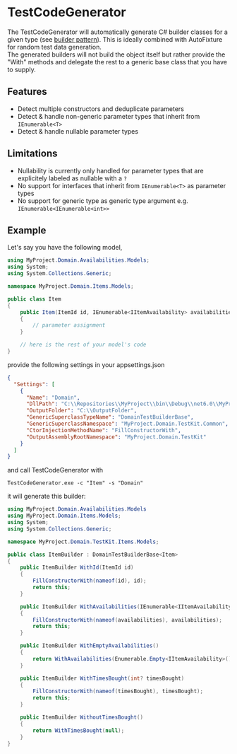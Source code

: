 # TestCodeGenerator
The TestCodeGenerator will automatically generate C# builder classes for a given type (see [builder pattern](https://refactoring.guru/design-patterns/builder)). This is ideally combined with AutoFixture for random test data generation.<br/>
The generated builders will not build the object itself but rather provide the "With" methods and delegate the rest to a generic base class that you have to supply.

## Features
- Detect multiple constructors and deduplicate parameters
- Detect & handle non-generic parameter types that inherit from `IEnumerable<T>`
- Detect & handle nullable parameter types

## Limitations
- Nullability is currently only handled for parameter types that are explicitely labeled as nullable with a `?`
- No support for interfaces that inherit from `IEnumerable<T>` as parameter types
- No support for generic type as generic type argument e.g. `IEnumerable<IEnumerable<int>>`

## Example
Let's say you have the following model,

```c#
using MyProject.Domain.Availabilities.Models;
using System;
using System.Collections.Generic;

namespace MyProject.Domain.Items.Models;

public class Item
{
    public Item(ItemId id, IEnumerable<IItemAvailability> availabilities, int? timesBought)
    {
        // parameter assignment
    }

    // here is the rest of your model's code
}
```

provide the following settings in your appsettings.json

```json
{
  "Settings": [
    {
      "Name": "Domain",
      "DllPath": "C:\\Repositories\\MyProject\\bin\\Debug\\net6.0\\MyProject.Domain.dll",
      "OutputFolder": "C:\\OutputFolder",
      "GenericSuperclassTypeName": "DomainTestBuilderBase",
      "GenericSuperclassNamespace": "MyProject.Domain.TestKit.Common",
      "CtorInjectionMethodName": "FillConstructorWith",
      "OutputAssemblyRootNamespace": "MyProject.Domain.TestKit"
    }
  ]
}
```

and call TestCodeGenerator with

```
TestCodeGenerator.exe -c "Item" -s "Domain"
```

it will generate this builder:

```c#
using MyProject.Domain.Availabilities.Models
using MyProject.Domain.Items.Models;
using System;
using System.Collections.Generic;

namespace MyProject.Domain.TestKit.Items.Models;

public class ItemBuilder : DomainTestBuilderBase<Item>
{
    public ItemBuilder WithId(ItemId id)
    {
        FillConstructorWith(nameof(id), id);
        return this;
    }

    public ItemBuilder WithAvailabilities(IEnumerable<IItemAvailability> availabilities)
    {
        FillConstructorWith(nameof(availabilities), availabilities);
        return this;
    }

    public ItemBuilder WithEmptyAvailabilities()
    {
        return WithAvailabilities(Enumerable.Empty<IItemAvailability>());
    }

    public ItemBuilder WithTimesBought(int? timesBought)
    {
        FillConstructorWith(nameof(timesBought), timesBought);
        return this;
    }

    public ItemBuilder WithoutTimesBought()
    {
        return WithTimesBought(null);
    }
}
```